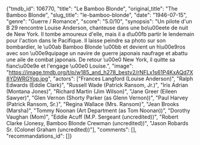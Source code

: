 {"tmdb_id": 106770, "title": "Le Bamboo Blonde", "original_title": "The Bamboo Blonde", "slug_title": "le-bamboo-blonde", "date": "1946-07-15", "genre": "Guerre / Romance", "score": "5.0/10", "synopsis": "Un pilote d'un B 29 rencontre Louise Anderson, chanteuse dans une bo\u00eete de nuit de New York. Il tombe amoureux d'elle, mais il a d\u00fb partir le lendemain pour l'action dans le Pacifique. Il laisse peindre sa photo sur son bombardier, le \u00ab Bamboo Blonde \u00bb et devient un h\u00e9ros avec son \u00e9quipage un navire de guerre japonais naufrage et abattu une aile de combat japonais. De retour \u00e0 New York, il quitte sa fianc\u00e9e et l'engage \u00e0 Louise.", "image": "https://image.tmdb.org/t/p/w185_and_h278_bestv2/rNFLx1s61P4KxAQd7X8YDWRGYop.jpg", "actors": ["Frances Langford (Louise Anderson)", "Ralph Edwards (Eddie Clark)", "Russell Wade (Patrick Ransom, Jr.)", "Iris Adrian (Montana Jones)", "Richard Martin (Jim Wilson)", "Jane Greer (Eileen Sawyer)", "Glen Vernon (Shorty Parker (as Glenn Vernon))", "Paul Harvey (Patrick Ransom, Sr.)", "Regina Wallace (Mrs. Ransom)", "Jean Brooks (Marsha)", "Tommy Noonan (Art Department (as Tom Noonan))", "Dorothy Vaughan (Mom)", "Eddie Acuff (M.P. Sergeant (uncredited))", "Robert Clarke (Jonesy, Bamboo Blonde Crewman (uncredited))", "Jason Robards Sr. (Colonel Graham (uncredited))"], "comments": [], "recommandations_id": []}